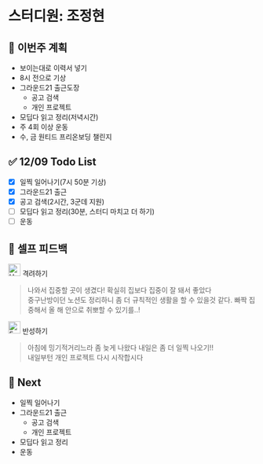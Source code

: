 # 스터디원: 조정현

## 🚀 이번주 계획

- 보이는대로 이력서 넣기
- 8시 전으로 기상
- 그라운드21 출근도장
  - 공고 검색
  - 개인 프로젝트
- 모딥다 읽고 정리(저녁시간)
- 주 4회 이상 운동
- 수, 금 원티드 프리온보딩 챌린지

## ✅ 12/09 Todo List

- [x] 일찍 일어나기(7시 50분 기상)
- [x] 그라운드21 출근
- [x] 공고 검색(2시간, 3군데 지원)
- [ ] 모딥다 읽고 정리(30분, 스터디 마치고 더 하기)
- [ ] 운동

## 🎉 셀프 피드백

<img src="https://raw.githubusercontent.com/Tarikul-Islam-Anik/Animated-Fluent-Emojis/master/Emojis/Smilies/Hugging%20Face.png" alt="Hugging Face" width="25" height="25"> 격려하기</img>

> 나와서 집중할 곳이 생겼다! 확실히 집보다 집중이 잘 돼서 좋았다<br>
> 중구난방이던 노션도 정리하니 좀 더 규칙적인 생활을 할 수 있을것 같다.
> 빠짝 집중해서 올 해 안으로 취뽀할 수 있기를..!

<img src="https://raw.githubusercontent.com/Tarikul-Islam-Anik/Animated-Fluent-Emojis/master/Emojis/Smilies/Face%20with%20Monocle.png" alt="Face with Monocle" width="25" height="25"> 반성하기</img>

> 아침에 밍기적거리느라 좀 늦게 나왔다 내일은 좀 더 일찍 나오기!!<br>
> 내일부턴 개인 프로젝트 다시 시작합시다

## 🌱 Next

- 일찍 일어나기
- 그라운드21 출근
  - 공고 검색
  - 개인 프로젝트
- 모딥다 읽고 정리
- 운동
